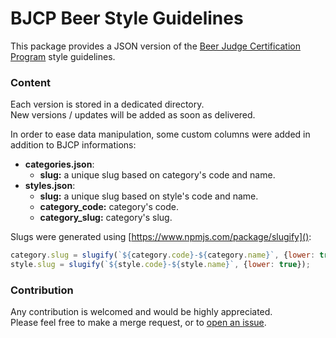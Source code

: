 # BJCP Beer Style Guidelines

This package provides a JSON version of the [Beer Judge Certification Program](https://www.bjcp.org) style guidelines.

### Content

Each version is stored in a dedicated directory.  
New versions / updates will be added as soon as delivered.

In order to ease data manipulation, some custom columns were added in addition to BJCP informations:

+ **categories.json**:
    + **slug:** a unique slug based on category's code and name.
+ **styles.json**:
    + **slug:** a unique slug based on style's code and name.
    + **category_code:** category's code.
    + **category_slug:** category's slug.

Slugs were generated using [https://www.npmjs.com/package/slugify]():  

```javascript
category.slug = slugify(`${category.code}-${category.name}`, {lower: true});
style.slug = slugify(`${style.code}-${style.name}`, {lower: true});
```

### Contribution

Any contribution is welcomed and would be highly appreciated.  
Please feel free to make a merge request, or to [open an issue](https://github.com/bgaze/bjcp-guidelines/issues/new).
